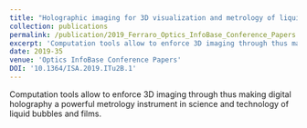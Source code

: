 ```yaml
---
title: "Holographic imaging for 3D visualization and metrology of liquid bubbles"
collection: publications
permalink: /publication/2019_Ferraro_Optics_InfoBase_Conference_Papers
excerpt: 'Computation tools allow to enforce 3D imaging through thus making digital holography a powerful metrology instrument in science and technology of liquid bubbles and films.'
date: 2019-35
venue: 'Optics InfoBase Conference Papers'
DOI: '10.1364/ISA.2019.ITu2B.1'
---
```

Computation tools allow to enforce 3D imaging through thus making digital holography a powerful metrology instrument in science and technology of liquid bubbles and films.
